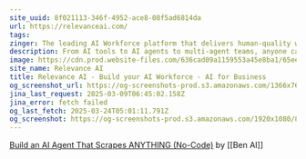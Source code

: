 ```yaml
---
site_uuid: 8f021113-346f-4952-ace8-08f5ad6814da
url: https://relevanceai.com/
tags: 
zinger: The leading AI Workforce platform that delivers human-quality work
description: From AI tools to AI agents to multi-agent teams, anyone can build and manage an entire AI workforce in one powerful visual platform.
image: https://cdn.prod.website-files.com/636cad09a1159553a45e8ba1/65ee971034ef69823b9d993c_OG%20image%20from.png
site_name: Relevance AI
title: Relevance AI - Build your AI Workforce - AI for Business
og_screenshot_url: https://og-screenshots-prod.s3.amazonaws.com/1366x768/80/false/ff20f00519bcd4bd711892e9aa52da7bee1e3ae560006fc34cf505405050da09.jpeg
jina_last_request: 2025-03-09T06:45:02.158Z
jina_error: fetch failed
og_last_fetch: 2025-03-24T05:01:11.791Z
og_screenshot: https://og-screenshots-prod.s3.amazonaws.com/1920x1080/80/false/ff20f00519bcd4bd711892e9aa52da7bee1e3ae560006fc34cf505405050da09.jpeg
---
```

[Build an AI Agent That Scrapes ANYTHING (No-Code)](https://youtu.be/yJ7R3jxSF_g?si=cmlaVHvYDm_Aiyqs) by [[Ben AI]]


